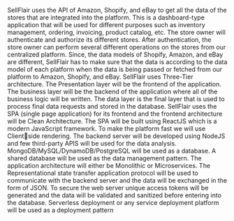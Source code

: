 SellFlair uses the API of Amazon, Shopify, and eBay to get all the data of the stores that are integrated into the platform. This is a 
dashboard-type application that will be used for different purposes such as inventory management, ordering, invoicing, product catalog, 
etc. The store owner will authenticate and authorize its different stores. After authentication, the store owner can perform several different 
operations on the stores from our centralized platform. Since, the data models of Shopify, Amazon, and eBay are different, SellFlair has to 
make sure that the data is according to the data model of each platform when the data is being passed or fetched from our platform to 
Amazon, Shopify, and eBay.
SellFlair uses Three-Tier architecture. The Presentation layer will be the frontend of the application. The business layer will be the backend 
of the application where all of the business logic will be written. The data layer is the final layer that is used to process final data requests 
and stored in the database. SellFlair uses the SPA (single page application) for its frontend and the frontend architecture will be Clean 
Architecture. The SPA will be built using ReactJS which is a modern JavaScript framework. To make the platform fast we will use Clientside rendering. The backend server will be developed using NodeJS and few third-party APIS will be used for the data analysis. 
MongoDB/MySQL/DynamoDB/PostgreSQL will be used as a database. A shared database will be used as the data management pattern. 
The application architecture will either be Monolithic or Microservices. The Representational state transfer application protocol will be used 
to communicate with the backend server and the data will be exchanged in the form of JSON. To secure the web server unique access 
tokens will be generated and the data will be validated and sanitized before entering into the database. Serverless deployment or any 
service deployment platform will be used as a deployment pattern